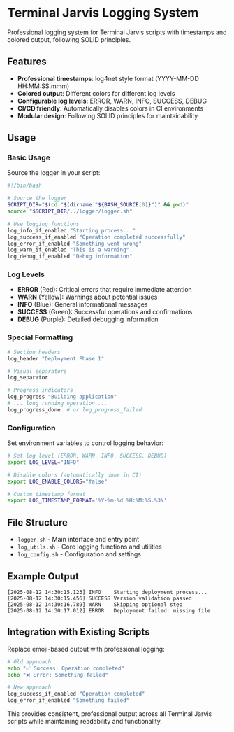 # Terminal Jarvis Logging System

Professional logging system for Terminal Jarvis scripts with timestamps and colored output, following SOLID principles.

## Features

- **Professional timestamps**: log4net style format (YYYY-MM-DD HH:MM:SS.mmm)
- **Colored output**: Different colors for different log levels
- **Configurable log levels**: ERROR, WARN, INFO, SUCCESS, DEBUG
- **CI/CD friendly**: Automatically disables colors in CI environments
- **Modular design**: Following SOLID principles for maintainability

## Usage

### Basic Usage

Source the logger in your script:

```bash
#!/bin/bash

# Source the logger
SCRIPT_DIR="$(cd "$(dirname "${BASH_SOURCE[0]}")" && pwd)"
source "$SCRIPT_DIR/../logger/logger.sh"

# Use logging functions
log_info_if_enabled "Starting process..."
log_success_if_enabled "Operation completed successfully"
log_error_if_enabled "Something went wrong"
log_warn_if_enabled "This is a warning"
log_debug_if_enabled "Debug information"
```

### Log Levels

- **ERROR** (Red): Critical errors that require immediate attention
- **WARN** (Yellow): Warnings about potential issues  
- **INFO** (Blue): General informational messages
- **SUCCESS** (Green): Successful operations and confirmations
- **DEBUG** (Purple): Detailed debugging information

### Special Formatting

```bash
# Section headers
log_header "Deployment Phase 1"

# Visual separators
log_separator

# Progress indicators
log_progress "Building application"
# ... long running operation ...
log_progress_done  # or log_progress_failed
```

### Configuration

Set environment variables to control logging behavior:

```bash
# Set log level (ERROR, WARN, INFO, SUCCESS, DEBUG)
export LOG_LEVEL="INFO"

# Disable colors (automatically done in CI)
export LOG_ENABLE_COLORS="false"

# Custom timestamp format
export LOG_TIMESTAMP_FORMAT='%Y-%m-%d %H:%M:%S.%3N'
```

## File Structure

- `logger.sh` - Main interface and entry point
- `log_utils.sh` - Core logging functions and utilities
- `log_config.sh` - Configuration and settings

## Example Output

```
[2025-08-12 14:30:15.123] INFO    Starting deployment process...
[2025-08-12 14:30:15.456] SUCCESS Version validation passed
[2025-08-12 14:30:16.789] WARN    Skipping optional step
[2025-08-12 14:30:17.012] ERROR   Deployment failed: missing file
```

## Integration with Existing Scripts

Replace emoji-based output with professional logging:

```bash
# Old approach
echo "✅ Success: Operation completed"
echo "❌ Error: Something failed"

# New approach  
log_success_if_enabled "Operation completed"
log_error_if_enabled "Something failed"
```

This provides consistent, professional output across all Terminal Jarvis scripts while maintaining readability and functionality.
